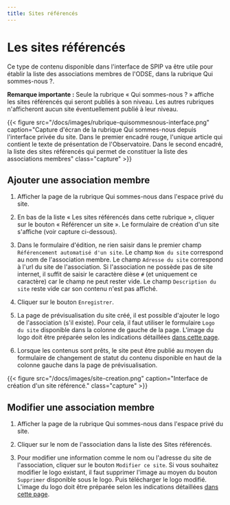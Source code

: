 ```yaml
---
title: Sites référencés
---
```

# Les sites référencés
Ce type de contenu disponible dans l'interface de SPIP va être utile pour établir la liste des associations membres de l'ODSE, dans la rubrique Qui sommes-nous ?.

**Remarque importante :** Seule la rubrique « Qui sommes-nous ? » affiche les sites référencés qui seront publiés à son niveau. Les autres rubriques n'afficheront aucun site éventuellement publié à leur niveau.

{{< figure src="/docs/images/rubrique-quisommesnous-interface.png" caption="Capture d'écran de la rubrique Qui sommes-nous depuis l'interface privée du site. Dans le premier encadré rouge, l'unique article qui contient le texte de présentation de l'Observatoire. Dans le second encadré, la liste des sites référencés qui permet de constituer la liste des associations membres" class="capture" >}}

## Ajouter une association membre

1. Afficher la page de la rubrique Qui sommes-nous dans l'espace privé du site.

2. En bas de la liste « Les sites référencés dans cette rubrique », cliquer sur le bouton « Référencer un site ». Le formulaire de création d'un site s'affiche (voir capture ci-dessous).

3. Dans le formulaire d'édition, ne rien saisir dans le premier champ ``Référencement automatisé d'un site``. Le champ ``Nom du site`` correspond au nom de l'association membre. Le champ ``Adresse du site`` correspond à l'url du site de l'association. Si l'association ne possède pas de site internet, il suffit de saisir le caractère dièse ``#`` (et uniquement ce caractère) car le champ ne peut rester vide. Le champ ``Description du site`` reste vide car son contenu n'est pas affiché.

4. Cliquer sur le bouton ``Enregistrer``.

5. La page de prévisualisation du site créé, il est possible d'ajouter le logo de l'association (s'il existe). Pour cela, il faut utiliser le formulaire ``Logo du site`` disponible dans la colonne de gauche de la page. L'image du logo doit être préparée selon les indications détaillées [dans cette page](/docs/images).

6. Lorsque les contenus sont prêts, le site peut être publié au moyen du formulaire de changement de statut du contenu disponible en haut de la colonne gauche dans la page de prévisualisation.

{{< figure src="/docs/images/site-creation.png" caption="Interface de création d'un site référencé." class="capture" >}}

## Modifier une association membre

1. Afficher la page de la rubrique Qui sommes-nous dans l'espace privé du site.

2. Cliquer sur le nom de l'association dans la liste des Sites référencés.

3. Pour modifier une information comme le nom ou l'adresse du site de l'association, cliquer sur le bouton ``Modifier ce site``. Si vous souhaitez modifier le logo existant, il faut supprimer l'image au moyen du bouton ``Supprimer`` disponible sous le logo. Puis télécharger le logo modifié. L'image du logo doit être préparée selon les indications détaillées [dans cette page](/docs/images).
